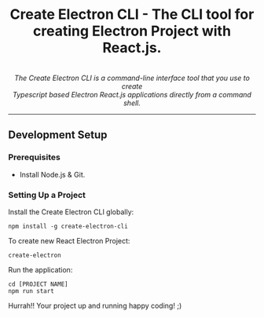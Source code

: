 <h1 align="center">Create Electron CLI - The CLI tool for creating Electron Project with React.js.</h1>

<p align="center">
  <br>
  <i>The Create Electron CLI is a command-line interface tool that you use to create 
    <br>Typescript based Electron React.js  applications directly from a command shell.</i>
  <br>
</p>

<hr>

## Development Setup


### Prerequisites

- Install Node.js & Git.

### Setting Up a Project

Install the Create Electron CLI globally:

```
npm install -g create-electron-cli
```

To create new React Electron Project:

```
create-electron
```

Run the application:

```
cd [PROJECT NAME]
npm run start
```
Hurrah!! Your project up and running happy coding! ;)